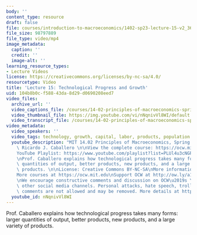 ```yaml
---
body: ''
content_type: resource
draft: false
file: courses/introduction-to-macroeconomics/1402-sp23-lecture-15-v2_360p_16_9.mp4
file_size: 98797889
file_type: video/mp4
image_metadata:
  caption: ''
  credit: ''
  image-alt: ''
learning_resource_types:
- Lecture Videos
license: https://creativecommons.org/licenses/by-nc-sa/4.0/
resourcetype: Video
title: 'Lecture 15: Technological Progress and Growth'
uid: 104b8b0c-f588-43da-8d29-d0690208eed7
video_files:
  archive_url: ''
  video_captions_file: /courses/14-02-principles-of-macroeconomics-spring-2023/1WXMiFOGzedp1kUnKNrFnpgotLI_VJYZi_transcript.webvtt
  video_thumbnail_file: https://img.youtube.com/vi/nNqnivVl8WI/default.jpg
  video_transcript_file: /courses/14-02-principles-of-macroeconomics-spring-2023/1WXMiFOGzedp1kUnKNrFnpgotLI_VJYZi_transcript.pdf
video_metadata:
  video_speakers: ''
  video_tags: technology, growth, capital, labor, products, population growth
  youtube_description: "MIT 14.02 Principles of Macroeconomics, Spring 2023\nInstructor:\
    \ Ricardo J. Caballero \n\nView the complete course: https://ocw.mit.edu/courses/14-02-principles-of-macroeconomics-spring-2023/\n\
    YouTube Playlist: https://www.youtube.com/playlist?list=PLUl4u3cNGP62EXoZ4B3_Ob7lRRwpGQxkb\n\
    \nProf. Caballero explains how technological progress takes many forms: larger\
    \ quantities of output, better products, new products, and a large variety of\
    \ products. \n\nLicense: Creative Commons BY-NC-SA\nMore information at https://ocw.mit.edu/terms\n\
    More courses at https://ocw.mit.edu\nSupport OCW at http://ow.ly/a1If50zVRlQ\n\
    \nWe encourage constructive comments and discussion on OCW\u2019s YouTube and\
    \ other social media channels. Personal attacks, hate speech, trolling, and inappropriate\
    \ comments are not allowed and may be removed. More details at https://ocw.mit.edu/comments."
  youtube_id: nNqnivVl8WI
---
```

Prof. Caballero explains how technological progress takes many forms: larger quantities of output, better products, new products, and a large variety of products.